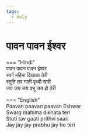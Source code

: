 ```yaml
---
tags:
  - Holy
---
```

  
# पावन पावन ईश्वर  

=== "Hindi"  
    पावन पावन पावन ईश्वर  
    स्वर्ग महिमा दिखाता तेरी  
    स्तुति तव गाती पृथ्वी सारी  
    जय जय जय प्रभु जय हो तेरी  

=== "English"  
    Paavan paavan paavan Eshwar  
    Swarg mahima dikhata teri  
    Stuti tav gaati prithvi saari  
    Jay jay jay prabhu jay ho teri  
